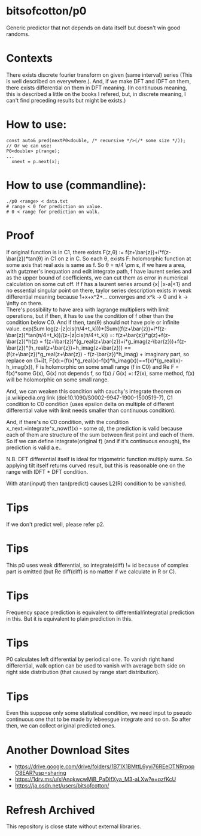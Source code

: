 # bitsofcotton/p0
Generic predictor that not depends on data itself but doesn't win good randoms.  
# Contexts
There exists discrete fourier transform on given (same interval) series (This is well described on everywhere.).
And, if we make DFT and IDFT on them, there exists differential on them in DFT meaning.
(In continuous meaning, this is described a little on the books I refered,
 but, in discrete meaning, I can't find preceding results but might be exists.)

# How to use:
    const auto& pred(nextP0<double, /* recursive */>(/* some size */));
    // Or we can use:
    P0<double> p(range);
    ...
      xnext = p.next(x);

# How to use (commandline):
    ./p0 <range> < data.txt
    # range < 0 for prediction on value.
    # 0 < range for prediction on walk.

# Proof
If original function is in C1, there exists F(z,&theta;) := f(z+\bar{z})+i\*f(z-\bar{z})\*tan(&theta;) in C1 on z in C.
So each &theta;, exists F: holomorphic function at some axis that real axis is same as f.
So &theta; = &pi;/4 \pm &epsilon;, if we have a area, with gutzmer's inequation and edit integrate path,
f have laurent series and as the upper bound of coefficients,
we can cut them as error in numerical calculation on some cut off.
If f has a laurent series around {x| |x-a|<1} and no essential singular point on there,
taylor series description exists in weak differential meaning because 1+x+x^2+...
converges and x^k -&gt; 0 and k -&gt; \infty on there.  
There's possibility to have area with lagrange multipliers with limit operations, but if then, it has to use the condition of f
other than the condition below C0. And if then, tan(&theta;) should not have pole or infinite value.
exp(Sum log(z-|z|cis(&pi;/4+t_k)))\*(Sum((f(z+\bar{z})+i\*f(z-\bar{z})\*tan(&pi;/4+t\_k))/(z-|z|cis(&pi;/4+t\_k)) =: f(z+\bar{z})\*g(z)+f(z-\bar{z})\*h(z) = f(z+\bar{z})\*(g\_real(z+\bar{z})+i\*g\_imag(z-\bar{z}))+f(z-\bar{z})\*(h\_real(z+\bar{z})+h\_imag(z+\bar{z})) == (f(z+\bar{z})\*g\_real(z+\bar{z}) - f(z-\bar{z})\*h\_imag) + imaginary part, so replace on (1+i)t, F(x):=(f(x)\*g\_real(x)-f(x)\*h\_imag(x))==f(x)\*(g\_real(x)-h\_imag(x)), F is holomorphic on some small range (f in C0) and Re F = f(x)\*some G(x), G(x) not depends f, so f(x) / G(x) =: f2(x), same method, f(x) will be holomorphic on some small range.

And, we can weaken this condition with cauchy's integrate theorem on ja.wikipedia.org link (doi:10.1090/S0002-9947-1900-1500519-7), C1 condition to C0 condition (uses epsilon delta on multiple of different differential value with limit needs smaller than continuous condition).  

And, if there's no C0 condition, with the condition x_next:=integrate^x_now(f(x) - some &alpha;), the prediction is valid because each of them are structure of the sum between first point and each of them. So if we can define integrate(original f) (and if it's continuous enough), the prediction is valid a.e..  

N.B. DFT differential itself is ideal for trigometric function multiply sums. So applying tilt itself returns curved result, but this is reasonable one on the range with IDFT * DFT condition.

With atan(input) then tan(predict) causes L2(R) condition to be vanished.

# Tips
If we don't predict well, please refer p2.

# Tips
This p0 uses weak differential, so integrate(diff) != id because of complex part is omitted (but Re diff(diff) is no matter if we calculate in R or C).

# Tips
Frequency space prediction is equivalent to differential/integratial prediction in this. But it is equivalent to plain prediction in this.

# Tips
P0 calculates left differential by periodical one. To vanish right hand differential, walk option can be used to vanish with average both side on right side distribution (that caused by range start distribution).

# Tips
Even this suppose only some statistical condition, we need input to pseudo continuous one that to be made by lebeesgue integrate and so on. So after then, we can collect original predicted ones.

# Another Download Sites
* https://drive.google.com/drive/folders/1B71X1BMttL6yyi76REeOTNRrpopO8EAR?usp=sharing
* https://1drv.ms/u/s!AnqkwcwMjB_PaDIfXya_M3-aLXw?e=qzfKcU
* https://ja.osdn.net/users/bitsofcotton/

# Refresh Archived
This repository is close state without external libraries.

